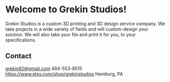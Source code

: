 # Welcome to Grekin Studios!

Grekin Studios is a custom 3D printing and 3D design service company. We take projects in a wide variety of fields and will custom-design your solution.  We will also take your file and print it for you, to your specifications.
  
## Contact

grekin82@gmail.com
484-553-8515
https://www.etsy.com/shop/grekinstudios
Hamburg, PA

